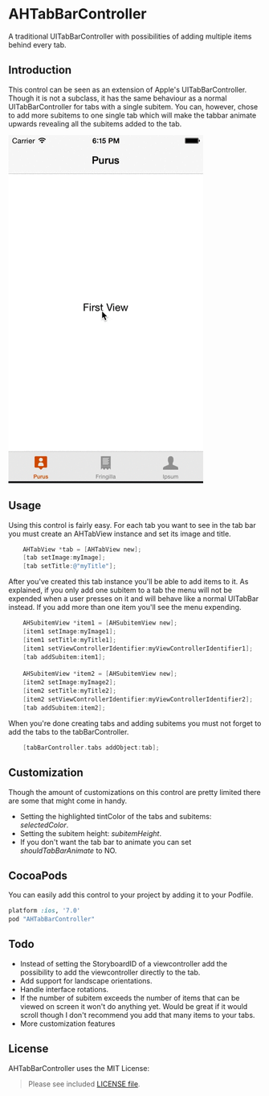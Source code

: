 AHTabBarController
==================

 A traditional UITabBarController with possibilities of adding multiple items behind every tab.


Introduction
--------
This control can be seen as an extension of Apple's UITabBarController. Though it is not a subclass, it has the same behaviour as a normal UITabBarController for tabs with a single subitem. You can, however, chose to add more subitems to one single tab which will make the tabbar animate upwards revealing all the subitems added to the tab.

![AHTabBarController](https://raw.githubusercontent.com/ArthurDevNL/AHTabBarController/master/AHTabBarController.gif)


Usage
--------
Using this control is fairly easy. For each tab you want to see in the tab bar you must create an AHTabView instance and set its image and title.

```objective-c
    AHTabView *tab = [AHTabView new];
    [tab setImage:myImage];
    [tab setTitle:@"myTitle"];
```

After you've created this tab instance you'll be able to add items to it. As explained, if you only add one subitem to a tab the menu will not be expended when a user presses on it and will behave like a normal UITabBar instead. If you add more than one item you'll see the menu expending.


```objective-c
    AHSubitemView *item1 = [AHSubitemView new];
    [item1 setImage:myImage1];
    [item1 setTitle:myTitle1];
    [item1 setViewControllerIdentifier:myViewControllerIdentifier1];
    [tab addSubitem:item1];
    
    AHSubitemView *item2 = [AHSubitemView new];
    [item2 setImage:myImage2];
    [item2 setTitle:myTitle2];
    [item2 setViewControllerIdentifier:myViewControllerIdentifier2];
    [tab addSubitem:item2];
```

When you're done creating tabs and adding subitems you must not forget to add the tabs to the tabBarController.

```objective-c
    [tabBarController.tabs addObject:tab];
```

Customization
--------
Though the amount of customizations on this control are pretty limited there are some that might come in handy.

 * Setting the highlighted tintColor of the tabs and subitems: _selectedColor_.
 * Setting the subitem height: _subitemHeight_.
 * If you don't want the tab bar to animate you can set _shouldTabBarAnimate_ to NO.

CocoaPods
--------
You can easily add this control to your project by adding it to your Podfile.

```ruby
platform :ios, '7.0'
pod "AHTabBarController"
```

Todo
--------

 * Instead of setting the StoryboardID of a viewcontroller add the possibility to add the viewcontroller directly to the tab.
 * Add support for landscape orientations.
 * Handle interface rotations.
 * If the number of subitem exceeds the number of items that can be viewed on screen it won't do anything yet. Would be great if it would scroll though I don't recommend you add that many items to your tabs.
 * More customization features

License
--------
AHTabBarController uses the MIT License:

> Please see included [LICENSE file](https://github.com/ArthurDevNL/AHTabBarController/blob/master/LICENSE).
